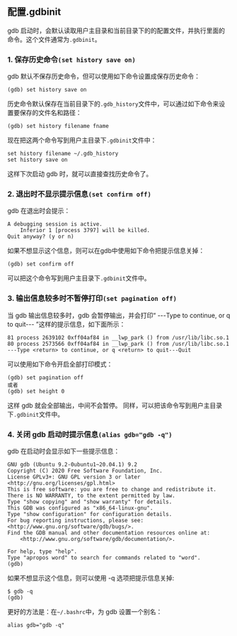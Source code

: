 
## 配置.gdbinit

gdb 启动时，会默认读取用户主目录和当前目录下的的配置文件，并执行里面的命令。这个文件通常为`.gdbinit`。

### 1.  保存历史命令`(set history save on)`
gdb 默认不保存历史命令，但可以使用如下命令设置成保存历史命令：
```
(gdb) set history save on
```
历史命令默认保存在当前目录下的`.gdb_history`文件中，可以通过如下命令来设置要保存的文件名和路径：
```
(gdb) set history filename fname
```
现在把这两个命令写到用户主目录下`.gdbinit`文件中：
```
set history filename ~/.gdb_history
set history save on
```
这样下次启动 gdb 时，就可以直接查找历史命令了。

### 2.  退出时不显示提示信息`(set confirm off)`
gdb 在退出时会提示：
```
A debugging session is active.
	Inferior 1 [process 3797] will be killed.
Quit anyway? (y or n)
```
如果不想显示这个信息，则可以在gdb中使用如下命令把提示信息关掉：
```
(gdb) set confirm off
```
可以把这个命令写到用户主目录下`.gdbinit`文件中。

### 3. 输出信息较多时不暂停打印`(set pagination off)`
当 gdb 输出信息较多时，gdb 会暂停输出，并会打印“ ---Type <return> to continue, or q <return> to quit--- ”这样的提示信息，如下面所示：
```
81 process 2639102 0xff04af84 in __lwp_park () from /usr/lib/libc.so.1
80 process 2573566 0xff04af84 in __lwp_park () from /usr/lib/libc.so.1
---Type <return> to continue, or q <return> to quit---Quit
```
可以使用如下命令开启全部打印模式：
```
(gdb) set pagination off 
或者
(gdb) set height 0
```
这样 gdb 就会全部输出，中间不会暂停。
同样，可以把该命令写到用户主目录下`.gdbinit`文件中。

### 4. 关闭 gdb 启动时提示信息`(alias gdb="gdb -q")`
gdb 在启动时会显示如下一些提示信息：
```
GNU gdb (Ubuntu 9.2-0ubuntu1~20.04.1) 9.2
Copyright (C) 2020 Free Software Foundation, Inc.
License GPLv3+: GNU GPL version 3 or later <http://gnu.org/licenses/gpl.html>
This is free software: you are free to change and redistribute it.
There is NO WARRANTY, to the extent permitted by law.
Type "show copying" and "show warranty" for details.
This GDB was configured as "x86_64-linux-gnu".
Type "show configuration" for configuration details.
For bug reporting instructions, please see:
<http://www.gnu.org/software/gdb/bugs/>.
Find the GDB manual and other documentation resources online at:
    <http://www.gnu.org/software/gdb/documentation/>.

For help, type "help".
Type "apropos word" to search for commands related to "word".
(gdb)
```
如果不想显示这个信息，则可以使用 -q 选项把提示信息关掉:
```
$ gdb -q
(gdb)
```
更好的方法是：在`~/.bashrc`中，为 gdb 设置一个别名：
```
alias gdb="gdb -q"
```



